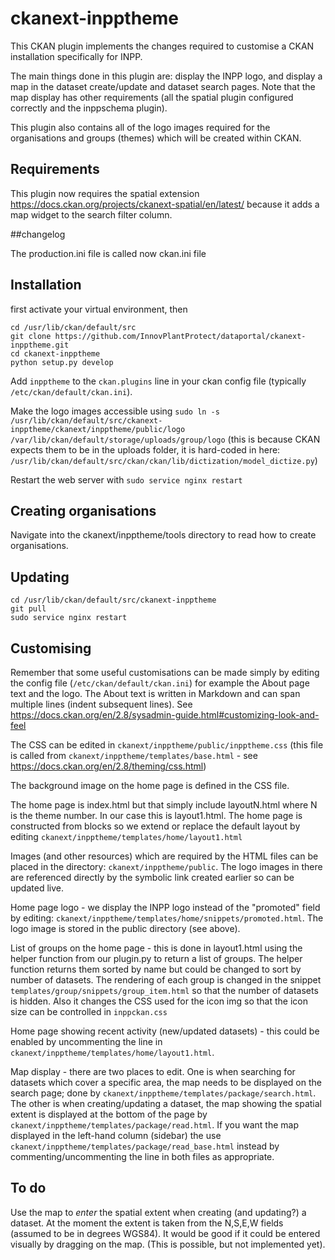 # ckanext-inpptheme

This CKAN plugin implements the changes required to customise a CKAN installation specifically for INPP.

The main things done in this plugin are: display the INPP logo, and display a map in the dataset create/update and dataset search pages. Note that the map display has other requirements (all the spatial plugin configured correctly and the inppschema plugin).

This plugin also contains all of the logo images required for the organisations and groups (themes) which will be created within CKAN.

## Requirements

This plugin now requires the spatial extension
https://docs.ckan.org/projects/ckanext-spatial/en/latest/
because it adds a map widget to the search filter column.

##changelog

The production.ini file is called now ckan.ini file

## Installation

first activate your virtual environment, then
```
cd /usr/lib/ckan/default/src
git clone https://github.com/InnovPlantProtect/dataportal/ckanext-inpptheme.git
cd ckanext-inpptheme
python setup.py develop
```

Add `inpptheme` to the `ckan.plugins` line in your ckan config file (typically `/etc/ckan/default/ckan.ini`).

Make the logo images accessible
using `sudo ln -s /usr/lib/ckan/default/src/ckanext-inpptheme/ckanext/inpptheme/public/logo /var/lib/ckan/default/storage/uploads/group/logo`
(this is because CKAN expects them to be in the uploads folder,
it is hard-coded in here: `/usr/lib/ckan/default/src/ckan/ckan/lib/dictization/model_dictize.py`)

Restart the web server with `sudo service nginx restart`

## Creating organisations

Navigate into the ckanext/inpptheme/tools directory to read how to create organisations.

## Updating

```
cd /usr/lib/ckan/default/src/ckanext-inpptheme
git pull
sudo service nginx restart
```

## Customising

Remember that some useful customisations can be made simply by editing the config file (`/etc/ckan/default/ckan.ini`) for example the About page text and the logo. The About text is written in Markdown and can span multiple lines (indent subsequent lines). See https://docs.ckan.org/en/2.8/sysadmin-guide.html#customizing-look-and-feel

The CSS can be edited in `ckanext/inpptheme/public/inpptheme.css` (this file is called from `ckanext/inpptheme/templates/base.html` - see https://docs.ckan.org/en/2.8/theming/css.html)

The background image on the home page is defined in the CSS file.

The home page is index.html but that simply include layoutN.html where N is the theme number. In our case this is layout1.html.
The home page is constructed from blocks so we extend or replace the default layout by editing `ckanext/inpptheme/templates/home/layout1.html`

Images (and other resources) which are required by the HTML files can be placed in the directory: `ckanext/inpptheme/public`.  The logo images in there are referenced directly by the symbolic link created earlier so can be updated live.

Home page logo - we display the INPP logo instead of the "promoted" field by editing: `ckanext/inpptheme/templates/home/snippets/promoted.html`. The logo image is stored in the public directory (see above).

List of groups on the home page - this is done in layout1.html using the helper function from our plugin.py to return a list of groups. The helper function returns them sorted by name but could be changed to sort by number of datasets.
The rendering of each group is changed in the snippet `templates/group/snippets/group_item.html` so that the number of datasets is hidden.
Also it changes the CSS used for the icon img so that the icon size can be controlled in `inppckan.css`

Home page showing recent activity (new/updated datasets) - this could be enabled by uncommenting the line in `ckanext/inpptheme/templates/home/layout1.html`.

Map display - there are two places to edit. One is when searching for datasets which cover a specific area, the map needs to be displayed on the search page; done by `ckanext/inpptheme/templates/package/search.html`. The other is when creating/updating a dataset, the map showing the spatial extent is displayed at the bottom of the page by `ckanext/inpptheme/templates/package/read.html`. If you want the map displayed in the left-hand column (sidebar) the use `ckanext/inpptheme/templates/package/read_base.html` instead by commenting/uncommenting the line in both files as appropriate.

## To do

Use the map to _enter_ the spatial extent when creating (and updating?) a dataset. At the moment the extent is taken from the N,S,E,W fields (assumed to be in degrees WGS84). It would be good if it could be entered visually by dragging on the map. (This is possible, but not implemented yet).
